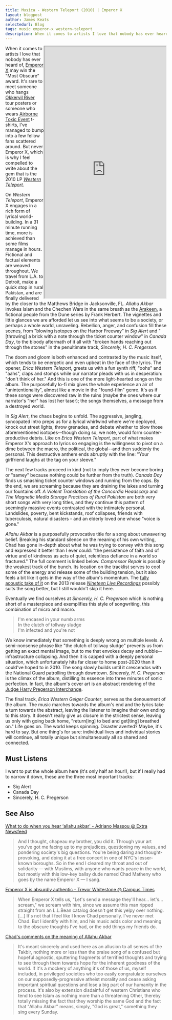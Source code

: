```yaml
---
title: Musica - Western Teleport (2010) | Emperor X
layout: blogpost
author: James Keats
selectedurl: Blog
tags: music emperor-x western-teleport
description: When it comes to artists I love that nobody has ever heard of, Emperor X may win the "Most Obscure" award. 
---
```


<iframe align="right"
    class="ml-8 mb-8"
    style="width: 380px; height: 786px;" 
    src="https://bandcamp.com/EmbeddedPlayer/album=2262778999/size=large/bgcol=ffffff/linkcol=df7046/transparent=true/" 
    seamless>
        <a href="https://emperorx.bandcamp.com/album/western-teleport">Western Teleport by Emperor X</a>
</iframe>


When it comes to artists I love that nobody has ever heard of, [Emperor X](https://emperorx.bandcamp.com/) may win the "Most Obscure" award. It's rare to meet someone who hangs [Okkervil River](https://okkervilriver.bandcamp.com/) tour posters or someone who wears [Airborne Toxic Event](https://theairbornetoxicevent.bandcamp.com/) t-shirts, I've managed to bump into a few fellow fans scattered around. But never Emperor X, which is why I feel compelled to write about the gem that is the 2010 LP [*Western Teleport*](https://emperorx.bandcamp.com/album/western-teleport).

On *Western Teleport*, Emperor X engages in a rich form of lyrical world-building. In a 31 minute running time, more is achieved than some films manage in hours. Fictional and factual elements are weaved throughout. We travel from L.A. to Detroit, make a quick stop in rural Pakistan, and are finally delivered by the closer to the Matthews Bridge in Jacksonville, FL. *Allahu Akbar* invokes Islam and the Chechen Wars in the same breath as the [Arakeen](https://en.wikipedia.org/wiki/Arrakis), a fictional people from the Dune series by Frank Herbert. The vignettes and little glances we are afforded let us see into what seems to be a society, or perhaps a whole world, unraveling. Rebellion, anger, and confusion fill these scenes, from "blowing isotopes on the Harbor Freeway" in *Sig Alert* and "[throwing] a brick with a note through the ticket counter window" in *Canada Day*, to the bloody aftermath of it all with "broken hands reaching out through the stones" in the penultimate track, *Sincerely, H. C. Pregerson*.

The doom and gloom is both enhanced and contrasted by the music itself, which tends to be energetic and even upbeat in the face of the lyrics. The opener, *Erica Western Teleport*, greets us with a fun synth riff, "oohs" and "aahs", claps and stomps while our narrator pleads with us in desperation: "don't think of her." And this is one of the more light-hearted songs on the album. The purposefully lo-fi mix gives the whole experience an air of "unintentionality", almost like a movie in the "found-film" genre. It's as if these songs were discovered raw in the ruins (maybe the ones where our narrator's "her" has lost her taser); the songs themselves, a message from a destroyed world.

In *Sig Alert*, the chaos begins to unfold. The aggressive, jangling, syncopated intro preps us for a lyrical whirlwind where we're deployed, knock out street lights, throw grenades, and debate whether to blow those aforementioned isotopes--though doing so, we note, would form counter-productive debris. Like on *Erica Western Teleport*, part of what makes Emperor X's approach to lyrics so engaging is the willingness to pivot on a dime between the macro, the political, the global--and then suddenly the personal. This destructive anthem ends abruptly with the line: "Your girlfriend laughs at the tag on your sleeve."

The next few tracks proceed in kind (not to imply they ever become boring or "samey" because nothing could be further from the truth). *Canada Day* finds us smashing ticket counter windows and running from the cops. By the end, we are screaming because they are draining the lakes and turning our fountains off. *A Violent Translation of the Concordia Headscarp* and *The Magnetic Media Storage Practices of Rural Pakistan* are both very short songs with very long titles, and they continue this pattern of seemingly massive events contrasted with the intimately personal. Landslides, poverty, bent kickstands, roof collapses, friends with tuberculosis, natural disasters - and an elderly loved one whose "voice is gone."

*Allahu Akbar* is a purposefully provocative title for a song about unwavering belief. Breaking his standard silence on the meaning of his own writing, Chad has gone in-depth about what he was trying to convey with this song and expressed it better than I ever could: "the persistence of faith and of virtue and of kindness as acts of quiet, relentless defiance in a world so fractured." The full comment is linked below. *Compressor Repair* is possibly the weakest track of the bunch. Its location on the tracklist serves to cool some of the energy and release some of the building tension, but it also feels a bit like it gets in the way of the album's momentum. The [fully acoustic take of it](https://emperorx.bandcamp.com/track/compressor-repair-live-at-a-farmhouse-in-rural-massachusetts) on the 2013 release [*Nineteen Live Recordings*](https://emperorx.bandcamp.com/album/nineteen-live-recordings) possibly suits the song better, but I still wouldn't skip it here.

Eventually we find ourselves at *Sincerely, H. C. Pregerson* which is nothing short of a masterpiece and exemplifies this style of songwriting, this combination of micro and macro.

> I'm encased in your numb arms<br>
> In the clutch of tollway sludge<br>
> I'm infected and you're not<br>

We know immediately that something is deeply wrong on multiple levels. A semi-nonsense phrase like "the clutch of tollway sludge" prevents us from getting an exact mental image, but to me that envokes decay and rubble--infrastructure collapsing. And then it is capped with a deeply personal situation, which unfortunately hits far closer to home post-2020 than it could've hoped to in 2010. The song slowly builds until it crescendos with the National Guard patrolling through downtown. *Sincerely, H. C. Pregerson* is the climax of the album, distilling its essence into three minutes of sonic perfection. In fact, the album's cover art is an abstract rendering of the [Judge Harry Pregerson Interchange](https://en.wikipedia.org/wiki/Judge_Harry_Pregerson_Interchange).

The final track, *Erica Western Geiger Counter*, serves as the denouement of the album. The music marches towards the album's end and the lyrics take a turn towards the abstract, leaving the listener to imagine their own ending to this story. It doesn't really give us closure in the strictest sense, leaving us only with going back home, "return[ing] to bed and get[ting] breathed on." Life goes on. The world keeps spinning. Disaster averted? Maybe, it's hard to say. But one thing's for sure: individual lives and individual stories will continue, all totally unique but simultaneously all so shared and connected.

## Must Listens

I want to put the whole album here (it's only half an hour!), but if I really had to narrow it down, these are the three most important tracks:

* Sig Alert
* Canada Day
* Sincerely, H. C. Pregerson

## See Also

[What to do when you hear ‘allahu akbar' - Adriano Massou @ Extra Newsfeed](https://extranewsfeed.com/allahu-akbar-nyc-new-york-islamophobia-4d80156f94ea)
> And I thought, chapeau my brother, you did it. Through your art you've got me facing up to my prejudices, questioning my values, and pondering society's big questions. You're being daring and thought-provoking, and doing it at a free concert in one of NYC's lesser-known boroughs. So in the end I cleared my throat and out of solidarity — with Muslims, with anyone who wants peace in the world, but mostly with this low-key ballsy dude named Chad Matheny who goes by the name Emperor X — I sang.

[Emperor X is absurdly authentic - Trevor Whitestone @ Campus Times](https://web.archive.org/web/20200114204731/http://www.campustimes.org/2019/02/17/emperor-x-is-absurdly-authentic/)
> When Emperor X tells us, "Let's send a message they'll hear... let's... scream," we scream with him, since we assume this man ripped straight from an L.L.Bean catalog doesn't get this yelpy over nothing. [...] It's not that I feel like I know Chad personally. I've never met Chad. But I identify with him, and his music adds color and meaning to the obscure thoughts I've had, or the odd things my friends do.

[Chad's comments on the meaning of Allahu Akbar](https://www.youtube.com/watch?v=5sggvbhJkaY&lc=UghvNsGvqN6czHgCoAEC)
> It's meant sincerely and used here as an allusion to all senses of the Takbir, nothing more or less than the praise song of a confused but hopeful agnostic, sputtering fragments of terrified thoughts and trying to see through them towards hope for the inherent goodness of the world. If it's a mockery of anything it's of those of us, myself included, in privileged societies who too easily congratulate ourselves on our supposedly-progressive atheist morality and cease asking important spiritual questions and lose a big part of our humanity in the process. It's also by extension disdainful of western Christians who tend to see Islam as nothing more than a threatening Other, thereby totally missing the fact that they worship the same God and the fact that "Allahu Akbar" means, simply, "God is great," something they sing every Sunday.
